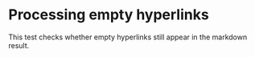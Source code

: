 # Processing empty hyperlinks

This test checks whether empty hyperlinks still appear in the markdown result.

[](http://some.link)

[](http://some.link)

